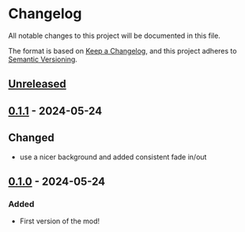 # Changelog

All notable changes to this project will be documented in this file.

The format is based on [Keep a Changelog](https://keepachangelog.com/en/1.1.0/),
and this project adheres to [Semantic Versioning](https://semver.org/spec/v2.0.0.html).

## [Unreleased]

## [0.1.1] - 2024-05-24

## Changed

- use a nicer background and added consistent fade in/out

## [0.1.0] - 2024-05-24

### Added

- First version of the mod!

[unreleased]: https://github.com/The-Black-Lodge/JowdayItsComplicated/compare/0.1.1...HEAD
[0.1.1]: https://github.com/The-Black-Lodge/JowdayItsComplicated/compare/0.1.0...0.1.1
[0.1.0]: https://github.com/The-Black-Lodge/JowdayItsComplicated/compare/441651e704a44b443cf1cfe01c4462ef1e4db775...0.1.0

